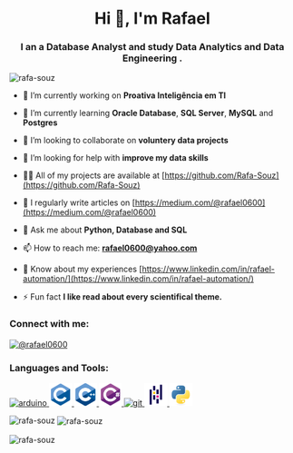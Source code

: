 <h1 align="center">Hi 👋, I'm Rafael</h1>
<h3 align="center">I an a Database Analyst and study Data Analytics and Data Engineering .</h3>

<p align="left"> <img src="https://komarev.com/ghpvc/?username=rafa-souz&label=Profile%20views&color=0e75b6&style=flat" alt="rafa-souz" /> </p>

- 🔭 I’m currently working on **Proativa Inteligência em TI**

- 🌱 I’m currently learning **Oracle Database**, **SQL Server**, **MySQL** and **Postgres**

- 👯 I’m looking to collaborate on **voluntery data projects**

- 🤝 I’m looking for help with **improve my data skills**

- 👨‍💻 All of my projects are available at [https://github.com/Rafa-Souz](https://github.com/Rafa-Souz)

- 📝 I regularly write articles on [https://medium.com/@rafael0600](https://medium.com/@rafael0600)

- 💬 Ask me about **Python, Database and SQL**

- 📫 How to reach me: **rafael0600@yahoo.com**

- 📄 Know about my experiences [https://www.linkedin.com/in/rafael-automation/](https://www.linkedin.com/in/rafael-automation/)

- ⚡ Fun fact **I like read about every scientifical theme.**

<h3 align="left">Connect with me:</h3>
<p align="left">
<a href="https://medium.com/@rafael0600" target="blank"><img align="center" src="https://raw.githubusercontent.com/rahuldkjain/github-profile-readme-generator/master/src/images/icons/Social/medium.svg" alt="@rafael0600" height="30" width="40" /></a>
</p>

<h3 align="left">Languages and Tools:</h3>
<p align="left"> <a href="https://www.arduino.cc/" target="_blank" rel="noreferrer"> <img src="https://cdn.worldvectorlogo.com/logos/arduino-1.svg" alt="arduino" width="40" height="40"/> </a> <a href="https://www.cprogramming.com/" target="_blank" rel="noreferrer"> <img src="https://raw.githubusercontent.com/devicons/devicon/master/icons/c/c-original.svg" alt="c" width="40" height="40"/> </a> <a href="https://www.w3schools.com/cpp/" target="_blank" rel="noreferrer"> <img src="https://raw.githubusercontent.com/devicons/devicon/master/icons/cplusplus/cplusplus-original.svg" alt="cplusplus" width="40" height="40"/> </a> <a href="https://www.w3schools.com/cs/" target="_blank" rel="noreferrer"> <img src="https://raw.githubusercontent.com/devicons/devicon/master/icons/csharp/csharp-original.svg" alt="csharp" width="40" height="40"/> </a> <a href="https://git-scm.com/" target="_blank" rel="noreferrer"> <img src="https://www.vectorlogo.zone/logos/git-scm/git-scm-icon.svg" alt="git" width="40" height="40"/> </a> <a href="https://pandas.pydata.org/" target="_blank" rel="noreferrer"> <img src="https://raw.githubusercontent.com/devicons/devicon/2ae2a900d2f041da66e950e4d48052658d850630/icons/pandas/pandas-original.svg" alt="pandas" width="40" height="40"/> </a> <a href="https://www.python.org" target="_blank" rel="noreferrer"> <img src="https://raw.githubusercontent.com/devicons/devicon/master/icons/python/python-original.svg" alt="python" width="40" height="40"/> </a> </p>

<p><img align="left" src="https://github-readme-stats.vercel.app/api/top-langs?username=rafa-souz&show_icons=true&locale=en&layout=compact" alt="rafa-souz" /></p>

<p>&nbsp;<img align="center" src="https://github-readme-stats.vercel.app/api?username=rafa-souz&show_icons=true&locale=en" alt="rafa-souz" /></p>

<p><img align="center" src="https://github-readme-streak-stats.herokuapp.com/?user=rafa-souz&" alt="rafa-souz" /></p>
